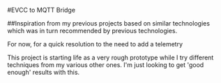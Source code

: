 #EVCC to MQTT Bridge

##Inspiration from my previous projects based on similar technologies which was in turn recommended by previous technologies.

For now, for a quick resolution to the need to add a telemetry 


This project is starting life as a very rough prototype while I try different techniques from my various other ones. I'm just looking to get 'good enough' results with this.